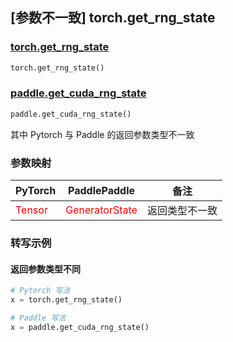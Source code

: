 ## [参数不一致] torch.get_rng_state

### [torch.get_rng_state](https://pytorch.org/docs/master/generated/torch.get_rng_state.html#torch.get_rng_state)

```python
torch.get_rng_state()
```

### [paddle.get_cuda_rng_state](https://www.paddlepaddle.org.cn/documentation/docs/zh/develop/api/paddle/get_cuda_rng_state_cn.html#get-cuda-rng-state)

```python
paddle.get_cuda_rng_state()
```

其中 Pytorch 与 Paddle 的返回参数类型不一致

### 参数映射
| PyTorch       | PaddlePaddle | 备注                                                   |
| ------------- | ------------ | ------------------------------------------------------ |
| <font color='red'> Tensor </font>         | <font color='red'> GeneratorState </font>            | 返回类型不一致                                     |



### 转写示例
#### 返回参数类型不同
```python
# Pytorch 写法
x = torch.get_rng_state()

# Paddle 写法
x = paddle.get_cuda_rng_state()
```
